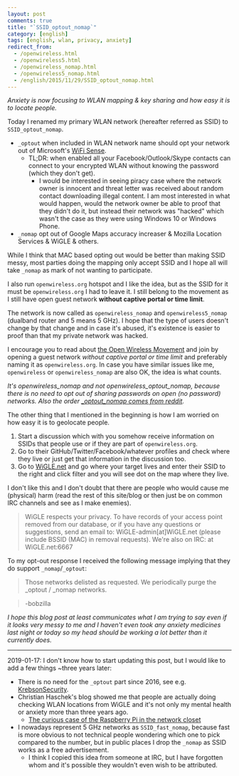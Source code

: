 ```yaml
---
layout: post
comments: true
title: "`SSID_optout_nomap`"
category: [english]
tags: [english, wlan, privacy, anxiety]
redirect_from:
  - /openwireless.html
  - /openwireless5.html
  - /openwireless_nomap.html
  - /openwireless5_nomap.html
  - /english/2015/11/29/SSID_optout_nomap.html
---
```


*Anxiety is now focusing to WLAN mapping & key sharing and how easy it is
 to locate people.*

Today I renamed my primary WLAN network (hereafter referred as SSID) to
`SSID_optout_nomap`.

* `_optout` when included in WLAN network name should opt your network out
  of Microsoft's [WiFi Sense](https://windows.microsoft.com/en-us/windows-10/wi-fi-sense-faq).
    * TL;DR: when enabled all your Facebook/Outlook/Skype contacts can
      connect to your encrypted WLAN without knowing the password (which
      they don't get).
        * I would be interested in seeing piracy case where the network
          owner is innocent and threat letter was received about random
          contact downloading illegal content. I am most interested in what
          would happen, would the network owner be able to proof that they
          didn't do it, but instead their network was "hacked" which wasn't
          the case as they were using Windows 10 or Windows Phone.
* `_nomap` opt out of Google Maps accuracy increaser & Mozilla Location
  Services & WiGLE & others.

While I think that MAC based opting out would be better than making SSID
messy, most parties doing the mapping only accept SSID and I hope all
will take `_nomap` as mark of not wanting to participate.

I also run `openwireless.org` hotspot and I like the idea, but as the SSID
for it must be `openwireless.org` I had to leave it. I still belong to the
movement as I still have open guest network **without captive portal or
time limit**.

The network is now called as `openwireless_nomap` and `openwireless5_nomap`
(dualband router and 5 means 5 GHz). I hope that the type of users doesn't
change by that change and in case it's abused, it's existence is easier
to proof than that my private network was hacked.

I encourage you to read about
[the Open Wireless Movement](https://openwireless.org/) and join by
opening a guest network *without captive portal or time limit* and
preferably naming it as `openwireless.org`. In case you have similar issues
like me, `openwireless` or `openwireless_nomap` are also OK, the idea is
what counts.

*It's openwireless_nomap and not openwireless_optout_nomap, because there
 is no need to opt out of sharing passwords on open (no password) networks.
 Also the order [_optout_nomap comes from reddit](https://redd.it/3g3xyu).*

The other thing that I mentioned in the beginning is how I am worried on
how easy it is to geolocate people.

1. Start a discussion which with you somehow receive information on SSIDs
   that people use or if they are part of `openwireless.org`.
2. Go to their GitHub/Twitter/Facebook/whatever profiles and check where
   they live or just get that information in the discussion too.
3. Go to [WiGLE.net](https://wigle.net/) and go where your target lives
   and enter their SSID to the right and click filter and you will see dot
   on the map where they live.

I don't like this and I don't doubt that there are people who would
cause me (physical) harm (read the rest of this site/blog or then just be
on common IRC channels and see as I make enemies).

> WiGLE respects your privacy. To have records of your access point removed from our database, or if you have any questions or suggestions, send an email to: WiGLE-admin[at]WiGLE.net (please include BSSID (MAC) in removal requests). We're also on IRC: at WiGLE.net:6667

To my opt-out response I received the following message implying that they
do support `_nomap`/`_optout`:

> Those networks delisted as requested. We periodically purge the
  _optout / _nomap networks.

> -bobzilla

*I hope this blog post at least communicates what I am trying to say even
if it looks very messy to me and I haven't even took any anxiety medicines
last night or today so my head should be working a lot better than it
currently does.*

* * * * *

2019-01-17: I don't know how to start updating this post, but I would
like to add a few things ~three years later:

* There is no need for the `_optout` part since 2016, see e.g. [KrebsonSecurity](https://krebsonsecurity.com/2016/05/microsoft-disables-wi-fi-sense-on-windows-10/).
* Christian Haschek's blog showed me that people are actually doing checking
  WLAN locations from WiGLE and it's not only my mental health or anxiety
  more than three years ago.
    * [The curious case of the Raspberry Pi in the network closet](https://blog.haschek.at/2018/the-curious-case-of-the-RasPi-in-our-network.html)
* I nowadays represent 5 GHz networks as `SSID_fast_nomap`, because fast
  is  more obvious to not technical people wondering which one to pick
  compared to the number, but in public places I drop the `_nomap` as SSID
  works as a free advertisement.
    * I think I copied this idea from someone at IRC, but I have forgotten
      whom and it's possible they wouldn't even wish to be attributed.
